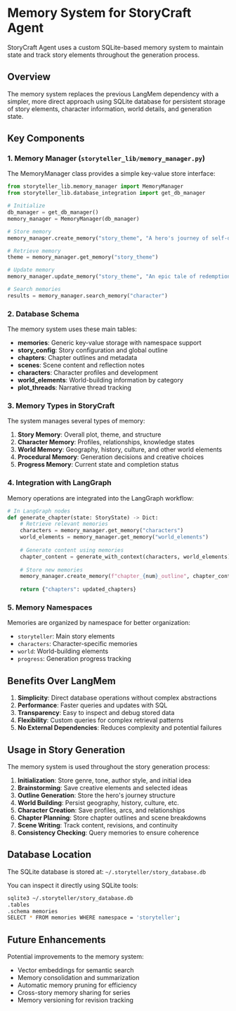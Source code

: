 # Memory System for StoryCraft Agent

StoryCraft Agent uses a custom SQLite-based memory system to maintain state and track story elements throughout the generation process.

## Overview

The memory system replaces the previous LangMem dependency with a simpler, more direct approach using SQLite database for persistent storage of story elements, character information, world details, and generation state.

## Key Components

### 1. Memory Manager (`storyteller_lib/memory_manager.py`)

The MemoryManager class provides a simple key-value store interface:

```python
from storyteller_lib.memory_manager import MemoryManager
from storyteller_lib.database_integration import get_db_manager

# Initialize
db_manager = get_db_manager()
memory_manager = MemoryManager(db_manager)

# Store memory
memory_manager.create_memory("story_theme", "A hero's journey of self-discovery")

# Retrieve memory
theme = memory_manager.get_memory("story_theme")

# Update memory
memory_manager.update_memory("story_theme", "An epic tale of redemption")

# Search memories
results = memory_manager.search_memory("character")
```

### 2. Database Schema

The memory system uses these main tables:

- **memories**: Generic key-value storage with namespace support
- **story_config**: Story configuration and global outline
- **chapters**: Chapter outlines and metadata
- **scenes**: Scene content and reflection notes
- **characters**: Character profiles and development
- **world_elements**: World-building information by category
- **plot_threads**: Narrative thread tracking

### 3. Memory Types in StoryCraft

The system manages several types of memory:

1. **Story Memory**: Overall plot, theme, and structure
2. **Character Memory**: Profiles, relationships, knowledge states
3. **World Memory**: Geography, history, culture, and other world elements
4. **Procedural Memory**: Generation decisions and creative choices
5. **Progress Memory**: Current state and completion status

### 4. Integration with LangGraph

Memory operations are integrated into the LangGraph workflow:

```python
# In LangGraph nodes
def generate_chapter(state: StoryState) -> Dict:
    # Retrieve relevant memories
    characters = memory_manager.get_memory("characters")
    world_elements = memory_manager.get_memory("world_elements")
    
    # Generate content using memories
    chapter_content = generate_with_context(characters, world_elements)
    
    # Store new memories
    memory_manager.create_memory(f"chapter_{num}_outline", chapter_content)
    
    return {"chapters": updated_chapters}
```

### 5. Memory Namespaces

Memories are organized by namespace for better organization:
- `storyteller`: Main story elements
- `characters`: Character-specific memories
- `world`: World-building elements
- `progress`: Generation progress tracking

## Benefits Over LangMem

1. **Simplicity**: Direct database operations without complex abstractions
2. **Performance**: Faster queries and updates with SQL
3. **Transparency**: Easy to inspect and debug stored data
4. **Flexibility**: Custom queries for complex retrieval patterns
5. **No External Dependencies**: Reduces complexity and potential failures

## Usage in Story Generation

The memory system is used throughout the story generation process:

1. **Initialization**: Store genre, tone, author style, and initial idea
2. **Brainstorming**: Save creative elements and selected ideas
3. **Outline Generation**: Store the hero's journey structure
4. **World Building**: Persist geography, history, culture, etc.
5. **Character Creation**: Save profiles, arcs, and relationships
6. **Chapter Planning**: Store chapter outlines and scene breakdowns
7. **Scene Writing**: Track content, revisions, and continuity
8. **Consistency Checking**: Query memories to ensure coherence

## Database Location

The SQLite database is stored at: `~/.storyteller/story_database.db`

You can inspect it directly using SQLite tools:
```bash
sqlite3 ~/.storyteller/story_database.db
.tables
.schema memories
SELECT * FROM memories WHERE namespace = 'storyteller';
```

## Future Enhancements

Potential improvements to the memory system:
- Vector embeddings for semantic search
- Memory consolidation and summarization
- Automatic memory pruning for efficiency
- Cross-story memory sharing for series
- Memory versioning for revision tracking